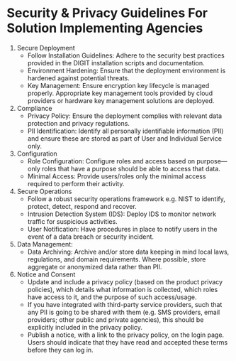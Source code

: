 # Security & Privacy Guidelines For Solution Implementing Agencies

1. Secure Deployment
   * Follow Installation Guidelines: Adhere to the security best practices provided in the DIGIT installation scripts and documentation.
   * Environment Hardening: Ensure that the deployment environment is hardened against potential threats.
   * Key Management: Ensure encryption key lifecycle is managed properly. Appropriate key management tools provided by cloud providers or hardware key management solutions are deployed.&#x20;
2. Compliance
   * Privacy Policy: Ensure the deployment complies with relevant data protection and privacy regulations.
   * PII Identification: Identify all personally identifiable information (PII) and ensure these are stored as part of User and Individual Service only.
3. Configuration
   * Role Configuration: Configure roles and access based on purpose—only roles that have a purpose should be able to access that data.
   * Minimal Access: Provide users/roles only the minimal access required to perform their activity.
4. Secure Operations
   * Follow a robust security operations framework e.g. NIST to identify, protect, detect, respond and recover.
   * Intrusion Detection System (IDS): Deploy IDS to monitor network traffic for suspicious activities.
   * User Notification: Have procedures in place to notify users in the event of a data breach or security incident.
5. Data Management:
   * Data Archiving: Archive and/or store data keeping in mind local laws, regulations, and domain requirements. Where possible, store aggregate or anonymized data rather than PII.
6. Notice and Consent
   * Update and include a privacy policy (based on the product privacy policies), which details what information is collected, which roles have access to it, and the purpose of such access/usage.
   * If you have integrated with third-party service providers, such that any PII is going to be shared with them (e.g. SMS providers, email providers; other public and private agencies), this should be explicitly included in the privacy policy.
   * Publish a notice, with a link to the privacy policy, on the login page. Users should indicate that they have read and accepted these terms before they can log in.&#x20;

